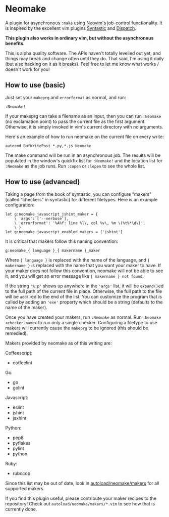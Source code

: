 
# Neomake

A plugin for asynchronous `:make` using [Neovim's](http://neovim.org/)
job-control functionality. It is inspired by the excellent vim plugins
[Syntastic](https://github.com/scrooloose/syntastic) and
[Dispatch](https://github.com/tpope/vim-dispatch).

**This plugin also works in ordinary vim, but without the asynchronous benefits.**

This is alpha quality software. The APIs haven't totally levelled out yet, and
things may break and change often until they do. That said, I'm using it daily
(but also hacking on it as it breaks). Feel free to let me know what works /
doesn't work for you!

## How to use (basic)

Just set your `makeprg` and `errorformat` as normal, and run:

    :Neomake!
    
If your makeprg can take a filename as an input, then you can run `:Neomake`
(no exclamation point) to pass the current file as the first argument. 
Otherwise, it is simply invoked in vim's current directory with no arguments.

Here's an example of how to run neomake on the current file on every write:

    autocmd BufWritePost *.py,*.js Neomake

The make command will be run in an asynchronous job. The results will be
populated in the window's quickfix list for `:Neomake!` and the location
list for `:Neomake` as the job runs. Run `:copen` or `:lopen` to see the
whole list.

## How to use (advanced)

Taking a page from the book of syntastic, you can configure "makers" (called
"checkers" in syntastic) for different filetypes. Here is an example
configuration:

    let g:neomake_javascript_jshint_maker = {
        \ 'args': ['--verbose'],
        \ 'errorformat': '%A%f: line %l\, col %v\, %m \(%t%*\d\)',
        \ }
    let g:neomake_javascript_enabled_makers = ['jshint']

It is critical that makers follow this naming convention:

    g:neomake_{ language }_{ makername }_maker

Where `{ language }` is replaced with the name of the language, and `{ makername
}` is replaced with the name that you want your maker to have. If your maker
does not follow this convention, neomake will not be able to see it, and you
will get an error message like `{ makername } not found`.

If the string `'%:p'` shows up anywhere in the `'args'` list, it will be
`expand()`ed to the full path of the current file in place. Otherwise, the full
path to the file will be `add()`ed to the end of the list. You can customize
the program that is called by adding an `'exe'` property which should be a
string (defaults to the name of the maker).

Once you have created your makers, run `:Neomake` as normal. Run 
`:Neomake <checker-name>` to run only a single checker. Configuring a 
filetype to use makers will currently cause the `makeprg` to be ignored (this
should be remedied).

Makers provided by neomake as of this writing are:

Coffeescript:

- coffeelint

Go:

- go
- golint

Javascript:

- eslint
- jshint
- jsxhint

Python:

- pep8
- pyflakes
- pylint
- python

Ruby:

- rubocop

Since this list may be out of date, look in [autoload/neomake/makers](https://github.com/benekastah/neomake/tree/master/autoload/neomake/makers) for all supported makers.

If you find this plugin useful, please contribute your maker recipes to the
repository! Check out `autoload/neomake/makers/*.vim` to see how that is
currently done.
